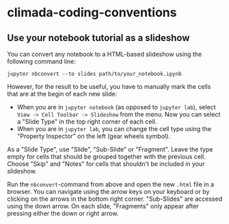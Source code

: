 # climada-coding-conventions

## Use your notebook tutorial as a slideshow

You can convert any notebook to a HTML-based slideshow using the following command line:

    jupyter nbconvert --to slides path/to/your_notebook.ipynb

However, for the result to be useful, you have to manually mark the cells that are at the begin of each new slide:
 
* When you are in `jupyter notebook` (as opposed to `jupyter lab`), select `View -> Cell Toolbar -> Slideshow` from the menu. Now you can select a "Slide Type" in the top right corner of each cell.
* When you are in `jupyter lab`, you can change the cell type using the "Property Inspector" on the left (gear wheels symbol).
 
As a "Slide Type", use "Slide", "Sub-Slide" or "Fragment". Leave the type empty for cells that should be grouped together with the previous cell. Choose "Skip" and "Notes" for cells that shouldn't be included in your slideshow.

Run the `nbconvert`-command from above and open the new `.html` file in a browser. You can navigate using the arrow keys on your keyboard or by clicking on the arrows in the bottom right corner. "Sub-Slides" are accessed using the down arrow. On each slide, "Fragments" only appear after pressing either the down or right arrow.

